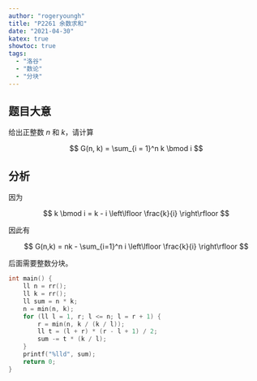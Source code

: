 ```yaml
---
author: "rogeryoungh"
title: "P2261 余数求和"
date: "2021-04-30"
katex: true
showtoc: true
tags:
  - "洛谷"
  - "数论"
  - "分块"
---
```


## 题目大意

给出正整数 $n$ 和 $k$，请计算

$$
G(n, k) = \sum_{i = 1}^n k \bmod i
$$

## 分析

因为

$$
k \bmod i = k - i \left\lfloor \frac{k}{i} \right\rfloor
$$

因此有

$$
G(n,k) = nk - \sum_{i=1}^n i \left\lfloor \frac{k}{i} \right\rfloor
$$

后面需要整数分块。

```cpp
int main() {
    ll n = rr();
    ll k = rr();
    ll sum = n * k;
    n = min(n, k);
    for (ll l = 1, r; l <= n; l = r + 1) {
        r = min(n, k / (k / l));
        ll t = (l + r) * (r - l + 1) / 2;
        sum -= t * (k / l);
    }
    printf("%lld", sum);
    return 0;
}
```